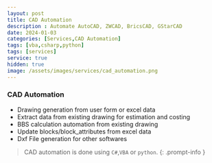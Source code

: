 ```yaml
---
layout: post
title: CAD Automation
description : Automate AutoCAD, ZWCAD, BricsCAD, GStarCAD
date: 2024-01-03
categories: [Services,CAD Automation]
tags: [vba,csharp,python]
tags: [services]
service: true
hidden: true
image: /assets/images/services/cad_automation.png
---
```


### CAD Automation
- Drawing generation from user form or excel data 
- Extract data from existing drawing for estimation and costing
- BBS calculation automation from existing drawing
- Update blocks/block_attributes from excel data
- Dxf File generation for other softwares

<!-- markdownlint-capture -->
<!-- markdownlint-disable -->
> CAD automation is done using  `C#`,`VBA` or `python`.
{: .prompt-info }
<!-- markdownlint-restore -->
